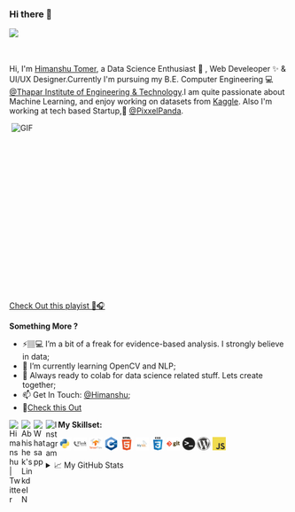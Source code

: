 ### Hi there 👋

<!--
**himanshu530/himanshu530** is a ✨ _special_ ✨ repository because its `README.md` (this file) appears on your GitHub profile.

Here are some ideas to get you started:

- 🔭 I’m currently working on ...
- 🌱 I’m currently learning ...
- 👯 I’m looking to collaborate on ...
- 🤔 I’m looking for help with ...
- 💬 Ask me about ...
- 📫 How to reach me: ...
- 😄 Pronouns: ...
- ⚡ Fun fact: ...
-->



![](https://visitor-badge.glitch.me/badge?page_id=himanshu530.himanshu530)

<br />

Hi, I'm [Himanshu Tomer](https://github.com/himanshu530), a Data Science Enthusiast 🚀 , Web Develeoper ✨ & UI/UX Designer.Currently I'm pursuing my B.E. Computer Engineering 💻[@Thapar Institute of Engineering & Technology](https://www.thapar.edu).I am quite passionate about Machine Learning, and enjoy working on datasets from [Kaggle](https://www.kaggle.com/). Also I'm working at tech based Startup,📲 [@PixxelPanda](https://www.pixxelpanda.in/).  

  <img align="right" alt="GIF" src="https://i.pinimg.com/originals/6d/79/2b/6d792b2adaaeee78fa3cd2d838a6ffb0.gif" width="500" height="320" />
  
  [Check Out this playist 🎼🎧](https://open.spotify.com/search/chilled%20cow)
  
**Something More ?**

- ⚡🏽‍💻 I’m a bit of a freak for evidence-based analysis. I strongly believe in data;
- 🌱 I’m currently learning OpenCV and NLP; 
- 💬 Always ready to colab for data science related stuff. Lets create together;
- 📫 Get In Touch: [@Himanshu](https://api.whatsapp.com/send?phone=9422382075&text=Hey!%20Thank%20you%20for%20contacting%20.%20Will%20reply%20shortly);
- 📝[Check this Out](https://drive.google.com/file/d/1yb5cAnVEmKlFFnFl3tfO_txYnp6E-cR5/view?usp=sharing)


<a href="https://twitter.com/HimanshuTomer10">
  <img align="left" alt="Himanshu | Twitter" width="22px" src="https://cdn.jsdelivr.net/npm/simple-icons@v3/icons/twitter.svg" />
</a>
<a href="https://www.linkedin.com/in/himanshu-tomer-48b22916b/">
  <img align="left" alt="Abhishek's LinkdeIN" width="22px" src="https://cdn.jsdelivr.net/npm/simple-icons@v3/icons/linkedin.svg" />
</a>
<a href="https://api.whatsapp.com/send?phone=9422382075&text=Hey!%20Thank%20you%20for%20contacting.">
  <img align="left" alt="Whatsapp" width="22px" src="https://cdn.jsdelivr.net/npm/simple-icons@v3/icons/whatsapp.svg" />
</a>
<a href="https://www.instagram.com/himanshu._.tomer/">
  <img align="left" alt="Instagram" width="22px" src="https://cdn.jsdelivr.net/npm/simple-icons@v3/icons/instagram.svg" />
</a>


**My Skillset:**  


<code><img height="24" src="https://raw.githubusercontent.com/github/explore/80688e429a7d4ef2fca1e82350fe8e3517d3494d/topics/python/python.png"></code>
<code><img height="24" src="https://raw.githubusercontent.com/github/explore/80688e429a7d4ef2fca1e82350fe8e3517d3494d/topics/flask/flask.png"></code>
<code><img height="24" src="https://raw.githubusercontent.com/github/explore/80688e429a7d4ef2fca1e82350fe8e3517d3494d/topics/tensorflow/tensorflow.png"></code>
<code><img height="24" src="https://raw.githubusercontent.com/github/explore/80688e429a7d4ef2fca1e82350fe8e3517d3494d/topics/cpp/cpp.png"></code>
<code><img height="24" src="https://raw.githubusercontent.com/github/explore/80688e429a7d4ef2fca1e82350fe8e3517d3494d/topics/html/html.png"></code>
<code><img height="24" src="https://raw.githubusercontent.com/github/explore/80688e429a7d4ef2fca1e82350fe8e3517d3494d/topics/mysql/mysql.png"></code>
<code><img height="24" src="https://raw.githubusercontent.com/github/explore/80688e429a7d4ef2fca1e82350fe8e3517d3494d/topics/css/css.png"></code>
<code><img height="24" src="https://raw.githubusercontent.com/github/explore/80688e429a7d4ef2fca1e82350fe8e3517d3494d/topics/git/git.png"></code>
<code><img height="24" src="https://raw.githubusercontent.com/github/explore/80688e429a7d4ef2fca1e82350fe8e3517d3494d/topics/terminal/terminal.png"></code>
<code><img height="24" src="https://raw.githubusercontent.com/github/explore/80688e429a7d4ef2fca1e82350fe8e3517d3494d/topics/wordpress/wordpress.png"></code>
<code><img height="24" src="https://raw.githubusercontent.com/github/explore/80688e429a7d4ef2fca1e82350fe8e3517d3494d/topics/javascript/javascript.png"></code>


<details>
<summary>📈 My GitHub Stats</summary>

<p align="center"> <img src="https://github-readme-stats.vercel.app/api?username=himanshu530&show_icons=true&theme=gotham" alt="himanshu_stats" />

</details>

